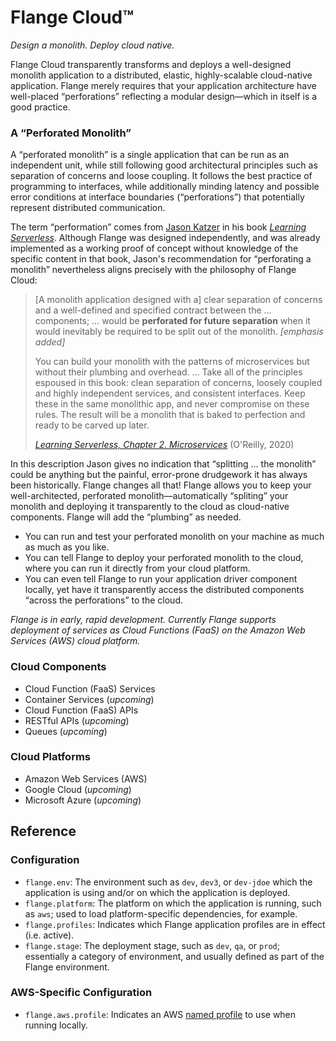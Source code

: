 # Flange Cloud™

_Design a monolith. Deploy cloud native._

Flange Cloud transparently transforms and deploys a well-designed monolith application to a distributed, elastic, highly-scalable cloud-native application. Flange merely requires that your application architecture have well-placed “perforations” reflecting a modular design—which in itself is a good practice.

### A “Perforated Monolith”

A “perforated monolith” is a single application that can be run as an independent unit, while still following good architectural principles such as separation of concerns and loose coupling. It follows the best practice of programming to interfaces, while additionally minding latency and possible error conditions at interface boundaries (“perforations”) that potentially represent distributed communication.

The term “performation” comes from [Jason Katzer](https://www.jasonkatzer.com/) in his book [_Learning Serverless_](https://www.oreilly.com/library/view/learning-serverless/9781492057000/). Although Flange was designed independently, and was already implemented as a working proof of concept without knowledge of the specific content in that book, Jason's recommendation for “perforating a monolith” nevertheless aligns precisely with the philosophy of Flange Cloud:

> [A monolith application designed with a] clear separation of concerns and a well-defined and specified contract between the … components; … would be **perforated for future separation** when it would inevitably be required to be split out of the monolith. _[emphasis added]_
>
> You can build your monolith with the patterns of microservices but without their plumbing and overhead. … Take all of the principles espoused in this book: clean separation of concerns, loosely coupled and highly independent services, and consistent interfaces. Keep these in the same monolithic app, and never compromise on these rules. The result will be a monolith that is baked to perfection and ready to be carved up later.
>
> [_Learning Serverless, Chapter 2. Microservices_](https://www.oreilly.com/library/view/learning-serverless/9781492057000/) (O'Reilly, 2020)

In this description Jason gives no indication that “splitting … the monolith” could be anything but the painful, error-prone drudgework it has always been historically. Flange changes all that! Flange allows you to keep your well-architected, perforated monolith—automatically “spliting” your monolith and deploying it transparently to the cloud as cloud-native components. Flange will add the “plumbing” as needed.

* You can run and test your perforated monolith  on your machine as much as much as you like.
* You can tell Flange to deploy your perforated monolith to the cloud, where you can run it directly from your cloud platform.
* You can even tell Flange to run your application driver component locally, yet have it transparently access the distributed components “across the perforations” to the cloud.

_Flange is in early, rapid development. Currently Flange supports deployment of services as Cloud Functions (FaaS) on the Amazon Web Services (AWS) cloud platform._

### Cloud Components

* Cloud Function (FaaS) Services
* Container Services (_upcoming_)
* Cloud Function (FaaS) APIs
* RESTful APIs (_upcoming_)
* Queues (_upcoming_)

### Cloud Platforms

* Amazon Web Services (AWS)
* Google Cloud (_upcoming_)
* Microsoft Azure (_upcoming_)

## Reference

### Configuration

* `flange.env`: The environment such as `dev`, `dev3`, or `dev-jdoe` which the application is using and/or on which the application is deployed.
* `flange.platform`: The platform on which the application is running, such as `aws`; used to load platform-specific dependencies, for example.
* `flange.profiles`: Indicates which Flange application profiles are in effect (i.e. active).
* `flange.stage`: The deployment stage, such as `dev`, `qa`, or `prod`; essentially a category of environment, and usually defined as part of the Flange environment.

### AWS-Specific Configuration

* `flange.aws.profile`: Indicates an AWS [named profile](https://docs.aws.amazon.com/cli/latest/userguide/cli-configure-files.html#cli-configure-files-using-profiles) to use when running locally.
